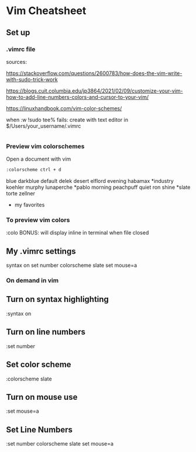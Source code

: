 
# Vim Cheatsheet

## Set up
### .vimrc file
sources:

https://stackoverflow.com/questions/2600783/how-does-the-vim-write-with-sudo-trick-work

https://blogs.cuit.columbia.edu/jp3864/2021/02/09/customize-your-vim-how-to-add-line-numbers-colors-and-cursor-to-your-vim/ 

https://linuxhandbook.com/vim-color-schemes/

when :w !sudo tee% fails:
create with text editor in $/Users/your_username/.vimrc
``` 
```

### Preview vim colorschemes
Open a document with vim

```bash 
:colorscheme ctrl + d
```
blue
darkblue
default
delek
desert
elflord
evening
habamax
*industry
koehler
murphy
lunaperche 
*pablo
morning
peachpuff
quiet
ron
shine
*slate
torte
zellner

* my favorites
### To preview vim colors
:colo <any from above>
BONUS: will display inline in terminal when file closed

## My .vimrc settings
syntax on
set number
colorscheme slate
set mouse=a

### On demand in vim

## Turn on syntax highlighting
:syntax on
## Turn on line numbers
:set number
## Set color scheme
:colorscheme slate
## Turn on mouse use
:set mouse=a



## Set Line Numbers
:set number
colorscheme slate
set mouse=a

